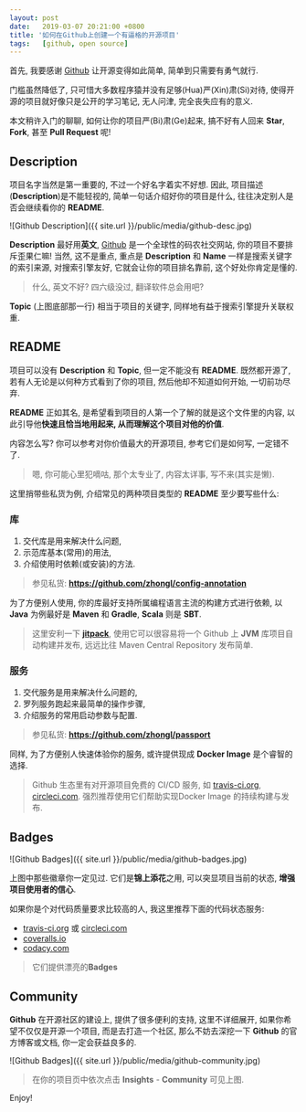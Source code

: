 ```yaml
---
layout:	post
date: 	2019-03-07 20:21:00 +0800
title: '如何在Github上创建一个有逼格的开源项目'
tags:	[github, open source]
---
```


首先, 我要感谢 [Github](https://github.com) 让开源变得如此简单, 简单到只需要有勇气就行.

门槛虽然降低了, 只可惜大多数程序猿并没有足够(Hua)严(Xin)肃(Si)对待, 使得开源的项目就好像只是公开的学习笔记, 无人问津, 完全丧失应有的意义.

本文稍许入门的聊聊, 如何让你的项目严(Bi)肃(Ge)起来, 搞不好有人回来 **Star**, **Fork**, 甚至 **Pull Request** 呢!
<!--more-->

## Description

项目名字当然是第一重要的, 不过一个好名字着实不好想. 因此, 项目描述(**Description**)是不能轻视的, 简单一句话介绍好你的项目是什么, 往往决定别人是否会继续看你的 **README**.

![Github Description]({{ site.url }}/public/media/github-desc.jpg)

**Description** 最好用**英文**, [Github](https://github.com)  是一个全球性的码农社交网站, 你的项目不要排斥歪果仁嘛! 当然, 这不是重点, 重点是 **Description** 和 **Name** 一样是搜索关键字的索引来源, 对搜索引擎友好, 它就会让你的项目排名靠前, 这个好处你肯定是懂的. 

> 什么, 英文不好? 四六级没过, 翻译软件总会用吧?

**Topic** (上图底部那一行) 相当于项目的关键字, 同样地有益于搜索引擎提升关联权重.

## README

项目可以没有 **Description** 和 **Topic**, 但一定不能没有 **README**. 既然都开源了, 若有人无论是以何种方式看到了你的项目, 然后他却不知道如何开始, 一切前功尽弃.

**README** 正如其名, 是希望看到项目的人第一个了解的就是这个文件里的内容, 以此引导他**快速且恰当地用起来, 从而理解这个项目对他的价值**.

内容怎么写? 你可以参考对你价值最大的开源项目, 参考它们是如何写, 一定错不了. 

> 嗯, 你可能心里犯嘀咕, 那个太专业了, 内容太详事, 写不来(其实是懒).

这里捎带些私货为例, 介绍常见的两种项目类型的 **README** 至少要写些什么:

### 库

1. 交代库是用来解决什么问题,
2. 示范库基本(常用)的用法,
3. 介绍使用时依赖(或安装)的方法.

> 参见私货: **https://github.com/zhongl/config-annotation**

为了方便别人使用, 你的库最好支持所属编程语言主流的构建方式进行依赖, 以 **Java** 为例最好是 **Maven** 和 **Gradle**, **Scala** 则是 **SBT**.

> 这里安利一下 **[jitpack](https://jitpack.io/docs/)**, 使用它可以很容易将一个 Github 上 **JVM** 库项目自动构建并发布, 远远比往 Maven Central Repository 发布简单.

### 服务

1. 交代服务是用来解决什么问题的,
2. 罗列服务跑起来最简单的操作步骤,
3. 介绍服务的常用启动参数与配置.

> 参见私货: **https://github.com/zhongl/passport**

同样, 为了方便别人快速体验你的服务, 或许提供现成 **Docker Image** 是个睿智的选择. 

> Github 生态里有对开源项目免费的 CI/CD 服务, 如 [travis-ci.org](https://travis-ci.org/), [circleci.com](https://circleci.com). 强烈推荐使用它们帮助实现Docker Image 的持续构建与发布.

## Badges

![Github Badges]({{ site.url }}/public/media/github-badges.jpg)

上图中那些徽章你一定见过. 它们是**锦上添花**之用, 可以突显项目当前的状态, **增强项目使用者的信心**.

如果你是个对代码质量要求比较高的人, 我这里推荐下面的代码状态服务:

- [travis-ci.org](https://travis-ci.org/) 或 [circleci.com](https://circleci.com)
- [coveralls.io](https://coveralls.io/)
- [codacy.com](https://www.codacy.com/)

> 它们提供漂亮的**Badges**

## Community 

**Github** 在开源社区的建设上, 提供了很多便利的支持, 这里不详细展开, 如果你希望不仅仅是开源一个项目, 而是去打造一个社区, 那么不妨去深挖一下 **Github** 的官方博客或文档, 你一定会获益良多的.

![Github Badges]({{ site.url }}/public/media/github-community.jpg)

> 在你的项目页中依次点击 **Insights** - **Community** 可见上图.

Enjoy!